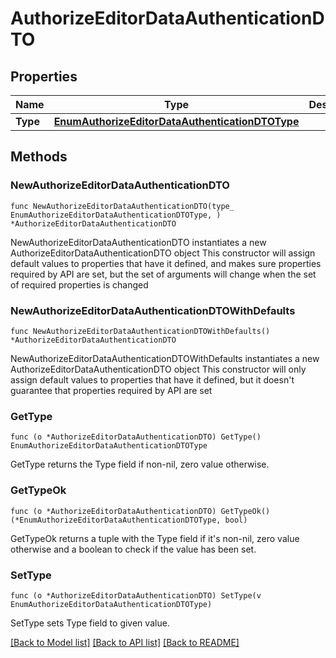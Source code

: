 # AuthorizeEditorDataAuthenticationDTO

## Properties

Name | Type | Description | Notes
------------ | ------------- | ------------- | -------------
**Type** | [**EnumAuthorizeEditorDataAuthenticationDTOType**](EnumAuthorizeEditorDataAuthenticationDTOType.md) |  | 

## Methods

### NewAuthorizeEditorDataAuthenticationDTO

`func NewAuthorizeEditorDataAuthenticationDTO(type_ EnumAuthorizeEditorDataAuthenticationDTOType, ) *AuthorizeEditorDataAuthenticationDTO`

NewAuthorizeEditorDataAuthenticationDTO instantiates a new AuthorizeEditorDataAuthenticationDTO object
This constructor will assign default values to properties that have it defined,
and makes sure properties required by API are set, but the set of arguments
will change when the set of required properties is changed

### NewAuthorizeEditorDataAuthenticationDTOWithDefaults

`func NewAuthorizeEditorDataAuthenticationDTOWithDefaults() *AuthorizeEditorDataAuthenticationDTO`

NewAuthorizeEditorDataAuthenticationDTOWithDefaults instantiates a new AuthorizeEditorDataAuthenticationDTO object
This constructor will only assign default values to properties that have it defined,
but it doesn't guarantee that properties required by API are set

### GetType

`func (o *AuthorizeEditorDataAuthenticationDTO) GetType() EnumAuthorizeEditorDataAuthenticationDTOType`

GetType returns the Type field if non-nil, zero value otherwise.

### GetTypeOk

`func (o *AuthorizeEditorDataAuthenticationDTO) GetTypeOk() (*EnumAuthorizeEditorDataAuthenticationDTOType, bool)`

GetTypeOk returns a tuple with the Type field if it's non-nil, zero value otherwise
and a boolean to check if the value has been set.

### SetType

`func (o *AuthorizeEditorDataAuthenticationDTO) SetType(v EnumAuthorizeEditorDataAuthenticationDTOType)`

SetType sets Type field to given value.



[[Back to Model list]](../README.md#documentation-for-models) [[Back to API list]](../README.md#documentation-for-api-endpoints) [[Back to README]](../README.md)


